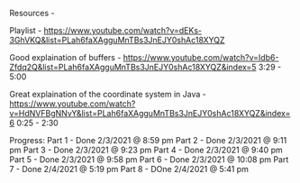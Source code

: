 Resources - 

Playlist -
https://www.youtube.com/watch?v=dEKs-3GhVKQ&list=PLah6faXAgguMnTBs3JnEJY0shAc18XYQZ

Good explaination of buffers -
https://www.youtube.com/watch?v=Idb6-Zfdq2Q&list=PLah6faXAgguMnTBs3JnEJY0shAc18XYQZ&index=5     3:29 - 5:00

Great explaination of the coordinate system in Java - 
https://www.youtube.com/watch?v=HdNVFBgNNvY&list=PLah6faXAgguMnTBs3JnEJY0shAc18XYQZ&index=6     0:25 - 2:30

Progress:
Part 1 - Done 2/3/2021 @ 8:59 pm
Part 2 - Done 2/3/2021 @ 9:11 pm
Part 3 - Done 2/3/2021 @ 9:23 pm
Part 4 - Done 2/3/2021 @ 9:40 pm
Part 5 - Done 2/3/2021 @ 9:58 pm
Part 6 - Done 2/3/2021 @ 10:08 pm
Part 7 - Done 2/4/2021 @ 5:19 pm
Part 8 - DOne 2/4/2021 @ 5:41 pm